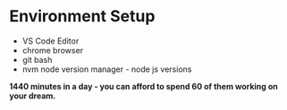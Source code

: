 # Environment Setup
- VS Code Editor 
- chrome browser 
- git bash
- nvm node version manager - node js versions

**1440 minutes in a day - you can afford to spend 60 of them working on your dream.**